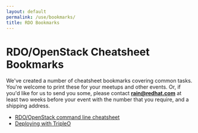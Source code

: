 ```yaml
---
layout: default
permalink: /use/bookmarks/
title: RDO Bookmarks
---
```


# RDO/OpenStack Cheatsheet Bookmarks

We've created a number of cheatsheet bookmarks covering common tasks.
You're welcome to print these for your meetups and other events. Or, if
you'd like for us to send you some, please contact
<strong>rain@redhat.com</strong> at least two weeks before your event
with the number that you require, and a shipping address.

- [RDO/OpenStack command line cheatsheet](rdo_bookmark.pdf)
- [Deploying with TripleO](01-tripleo-cheatsheet-deploying-tripleo.pdf)

